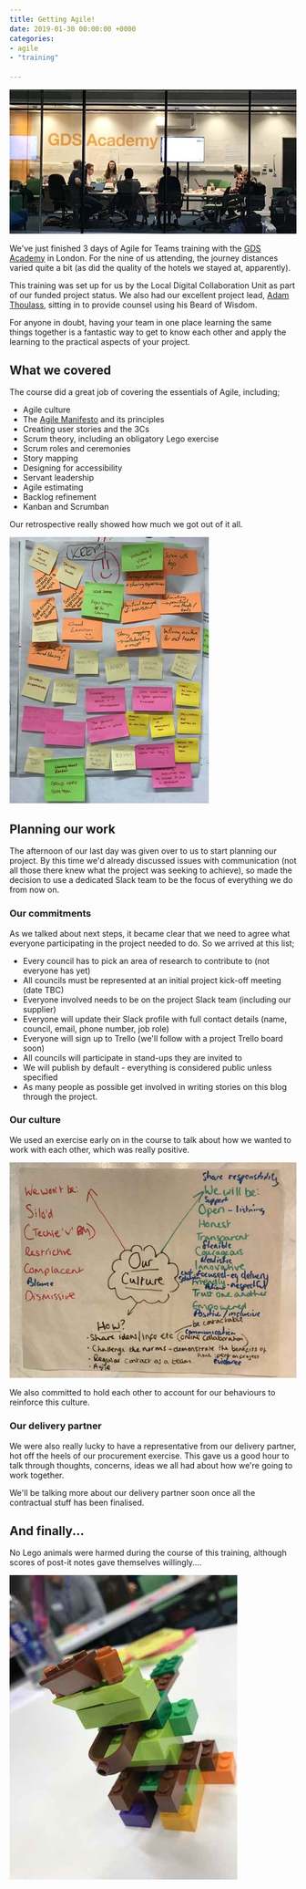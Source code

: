 ```yaml
---
title: Getting Agile!
date: 2019-01-30 00:00:00 +0000
categories:
- agile
- "training"

---
```

![Image showing the training room with people talking](/uploads/Academygroup.jpg "Training room")

We've just finished 3 days of Agile for Teams training with the [GDS Academy]() in London. For the nine of us attending, the journey distances varied quite a bit (as did the quality of the hotels we stayed at, apparently).

This training was set up for us by the Local Digital Collaboration Unit as part of our funded project status. We also had our excellent project lead, [Adam Thoulass](https://twitter.com/AdamThoulass), sitting in to provide counsel using his Beard of Wisdom.

For anyone in doubt, having your team in one place learning the same things together is a fantastic way to get to know each other and apply the learning to the practical aspects of your project.

## What we covered

The course did a great job of covering the essentials of Agile, including;

* Agile culture
* The [Agile Manifesto](https://agilemanifesto.org) and its principles
* Creating user stories and the 3Cs
* Scrum theory, including an obligatory Lego exercise
* Scrum roles and ceremonies
* Story mapping
* Designing for accessibility
* Servant leadership
* Agile estimating
* Backlog refinement
* Kanban and Scrumban

Our retrospective really showed how much we got out of it all.

![Image of post it notes showing positive comments](/uploads/positive_feedback.jpg "Positive Feedback")

## Planning our work

The afternoon of our last day was given over to us to start planning our project. By this time we'd already discussed issues with communication (not all those there knew what the project was seeking to achieve), so made the decision to use a dedicated Slack team to be the focus of everything we do from now on.

### Our commitments

As we talked about next steps, it became clear that we need to agree what everyone participating in the project needed to do. So we arrived at this list;

* Every council has to pick an area of research to contribute to (not everyone has yet)
* All councils must be represented at an initial project kick-off meeting (date TBC)
* Everyone involved needs to be on the project Slack team (including our supplier)
* Everyone will update their Slack profile with full contact details (name, council, email, phone number, job role)
* Everyone will sign up to Trello (we'll follow with a project Trello board soon)
* All councils will participate in stand-ups they are invited to
* We will publish by default - everything is considered public unless specified
* As many people as possible get involved in writing stories on this blog through the project.

### Our culture

We used an exercise early on in the course to talk about how we wanted to work with each other, which was really positive.

![Image showing the ideas the team had about culture](/uploads/culture.jpg "Our Culture")

We also committed to hold each other to account for our behaviours to reinforce this culture.

### Our delivery partner

We were also really lucky to have a representative from our delivery partner, hot off the heels of our procurement exercise. This gave us a good hour to talk through thoughts, concerns, ideas we all had about how we're going to work together.

We'll be talking more about our delivery partner soon once all the contractual stuff has been finalised.

## And finally...

No Lego animals were harmed during the course of this training, although scores of post-it notes gave themselves willingly....

![](/uploads/lego_animal.jpg)
